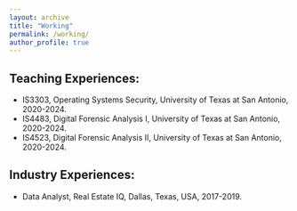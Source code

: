 ```yaml
---
layout: archive
title: "Working"
permalink: /working/
author_profile: true
---
```



Teaching Experiences:
------
- IS3303, Operating Systems Security, University of Texas at San Antonio, 2020-2024.  
- IS4483, Digital Forensic Analysis I, University of Texas at San Antonio, 2020-2024.  
- IS4523, Digital Forensic Analysis II, University of Texas at San Antonio, 2020-2024.  



Industry Experiences:
------
- Data Analyst, Real Estate IQ, Dallas, Texas, USA, 2017-2019.  
